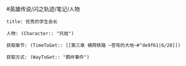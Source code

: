 #英雄传说/闪之轨迹/笔记/人物
```ad-note
title: 优秀的学生会长

人物: (Character:: "托娃")

获取章节: (TimeToGet:: [[第三章 横跨铁路 ~苍穹的大地~#^de9f61|6/20]])

获取方式: (WayToGet:: "羁绊事件")

```
